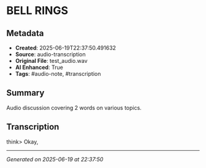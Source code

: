 # BELL RINGS

## Metadata
- **Created**: 2025-06-19T22:37:50.491632
- **Source**: audio-transcription
- **Original File**: test_audio.wav
- **AI Enhanced**: True
- **Tags**: #audio-note, #transcription

## Summary
Audio discussion covering 2 words on various topics.

## Transcription
think>
Okay,

---
*Generated on 2025-06-19 at 22:37:50*